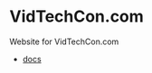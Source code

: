 VidTechCon.com
==========

Website for VidTechCon.com

- [docs](http://docs.harp.io/ "Learn how to develop using Harp.")
